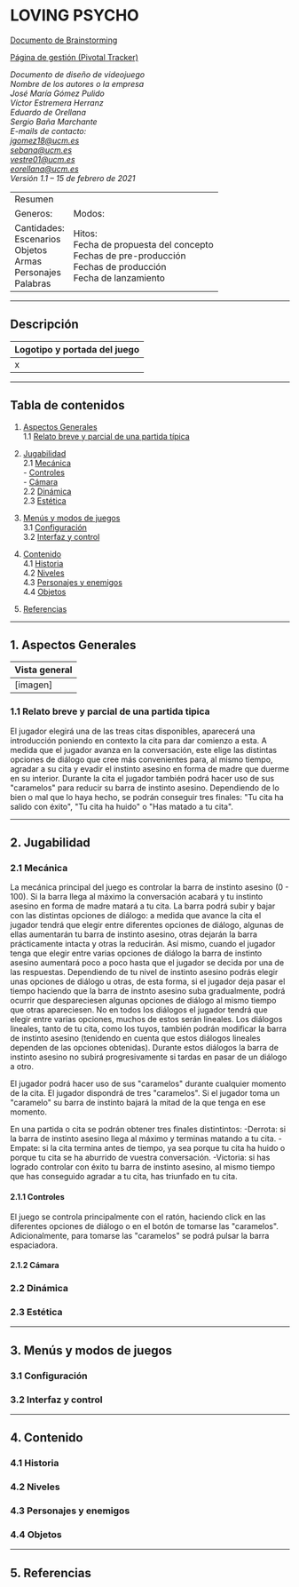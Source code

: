 # LOVING PSYCHO
[Documento de Brainstorming](https://docs.google.com/document/d/1pQZNYVFjzyh0nKH6pELmN9OpXBWc8SqLfTluE3-CcKY/edit?usp=sharing)  

[Página de gestión (Pivotal Tracker)](https://www.pivotaltracker.com/n/projects/2532848)

*Documento de diseño de videojuego*  
*Nombre de los autores o la empresa*  
*José María Gómez Pulido*  
*Víctor Estremera Herranz*  
*Eduardo de Orellana*  
*Sergio Baña Marchante*  
*E-mails de contacto:*   
*jgomez18@ucm.es*   
*sebana@ucm.es*  
*vestre01@ucm.es*  
*eorellana@ucm.es*    
*Versión 1.1 – 15 de febrero de 2021* 

<table>
  <tr>
    <td colspan = "2"> Resumen </td>
  </tr>
  <tr>
    <td> Generos: </td>
    <td> Modos: </td>
  </tr>
  <tr>
    <td> Cantidades: <br>
         Escenarios <br>
         Objetos <br>
         Armas <br>
         Personajes <br>
         Palabras <br>
   </td>
    <td> Hitos: <br>
         Fecha de propuesta del concepto <br>
         Fechas de pre-producción <br>
         Fechas de producción <br>
         Fecha de lanzamiento <br>
   </td>
  </tr>
</table>

-------------------------------------------

## Descripción

Logotipo y portada del juego |
-----------------------------|
x|

-------------------------------------------

## Tabla de contenidos

1. [Aspectos Generales](#aspectos-generales)  
    1.1 [Relato breve y parcial de una partida típica](#relato-breve)  
  
2. [Jugabilidad](#Jugabilidad)  
    2.1 [Mecánica](#Mecánica)   
         - [Controles](#Controles)  
         - [Cámara](#Cámara)  
    2.2 [Dinámica](#Dinámica)  
    2.3 [Estética](#Estética)  

3. [Menús y modos de juegos](#Menús_y_modos_de_juegos)  
    3.1 [Configuración](#Configuración)  
    3.2 [Interfaz y control](#Interfaz_y_control)  

4. [Contenido](#Contenido)  
    4.1 [Historia](#Historia)  
    4.2 [Niveles](#Niveles)  
    4.3 [Personajes y enemigos](#Personajes_y_enemigos)  
    4.4 [Objetos](#Objetos)  

5. [Referencias](#Referencias)  

--------------------------------------------

## <a name = "aspectos-generales">1. Aspectos Generales</a>

Vista general |
-|
[imagen]|
### <a name = "relato-breve">1.1 Relato breve y parcial de una partida tipica</a>

El jugador elegirá una de las treas citas disponibles, aparecerá una introducción poniendo en contexto la cita para dar comienzo a esta.
A medida que el jugador avanza en la conversación, este elige las distintas opciones de diálogo que cree más convenientes para, al mismo tiempo, 
agradar a su cita y evadir el instinto asesino en forma de madre que duerme en su interior. Durante la cita el jugador también podrá hacer uso de sus "caramelos"
para reducir su barra de instinto asesino. Dependiendo de lo bien o mal que lo haya hecho, se podrán conseguir tres finales: "Tu cita ha salido con éxito",
"Tu cita ha huido" o "Has matado a tu cita".


------------------------------------

## <a name = "Jugabilidad">2. Jugabilidad</a>

### <a name = "Mecánica">2.1 Mecánica</a>
La mecánica principal del juego es controlar la barra de instinto asesino (0 - 100). Si la barra llega al máximo la conversación acabará y tu instinto asesino en forma de madre matará a tu cita. La barra podrá subir y bajar con las distintas opciones de diálogo:
a medida que avance la cita el jugador tendrá que elegir entre diferentes opciones de diálogo, algunas de ellas aumentarán tu
barra de instinto asesino, otras dejarán la barra prácticamente intacta y otras la reducirán. Así mismo, cuando el jugador tenga 
que elegir entre varias opciones de diálogo la barra de instinto asesino aumentará poco a poco hasta que el jugador se decida por
una de las respuestas. Dependiendo de tu nivel de instinto asesino podrás elegir unas opciones de diálogo u otras, de esta forma, si el jugador deja pasar el tiempo haciendo que la barra de instnto asesino suba gradualmente, podrá ocurrir que despareciesen algunas opciones de diálogo al mismo tiempo que otras apareciesen. No en todos los diálogos el jugador tendrá que elegir entre varias opciones, muchos de estos serán lineales. Los diálogos lineales, tanto de tu cita, como los tuyos, también podrán modificar la barra de instinto asesino (tenidendo en cuenta que estos diálogos lineales dependen de las opciones obtenidas). Durante estos diálogos la barra de instinto asesino no subirá progresivamente si tardas en pasar de un diálogo a otro.

El jugador podrá hacer uso de sus "caramelos" durante cualquier momento de la cita. El jugador dispondrá de tres "caramelos". Si el jugador toma un "caramelo" su barra de instinto bajará la mitad de la que tenga en ese momento.

En una partida o cita se podrán obtener tres finales distintintos:
     -Derrota: si la barra de instinto asesino llega al máximo y terminas matando a tu cita.
     -Empate: si la cita termina antes de tiempo, ya sea porque tu cita ha huido o porque tu cita se ha aburrido de vuestra conversación.
     -Victoria: si has logrado controlar con éxito tu barra de instinto asesino, al mismo tiempo que has conseguido agradar a tu cita, has triunfado en tu cita.

#### <a name = "Controles">2.1.1 Controles </a>
El juego se controla principalmente con el ratón, haciendo click en las diferentes opciones de diálogo o en el botón de tomarse las "caramelos". Adicionalmente, para tomarse las "caramelos" se podrá pulsar la barra espaciadora.

#### <a name = "Cámara">2.1.2 Cámara </a>

### <a name = "Dinámica">2.2 Dinámica</a>

### <a name = "Estética">2.3 Estética</a>

------------------------------------

## <a name = "Menús_y_modos_de_juegos">3. Menús y modos de juegos</a>

### <a name = "Configuración">3.1 Configuración</a>

### <a name = "Interfaz_y_control">3.2 Interfaz y control</a>

-------------------------------------

## <a name = "Contenido">4. Contenido</a>

### <a name = "Historia">4.1 Historia</a>

### <a name = "Niveles">4.2 Niveles</a>

### <a name = "Personajes_y_enemigos">4.3 Personajes y enemigos</a>

### <a name = "Objetos">4.4 Objetos</a>

--------------------------------------

## <a name = "Referencias">5. Referencias</a>
 


